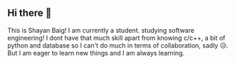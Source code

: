 ## Hi there 👋
This is Shayan Baig!
I am currently a student.
studying software engineering!
I dont have that much skill apart from knowing c/c++, a bit of python and database so I can't do much in terms of collaboration, sadly 😥.
But I am eager to learn new things and I am always learning.
